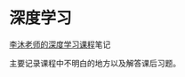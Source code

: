 # 深度学习

[李沐老师的深度学习课程](https://space.bilibili.com/1567748478/channel/seriesdetail?sid=358497)笔记

主要记录课程中不明白的地方以及解答课后习题。
